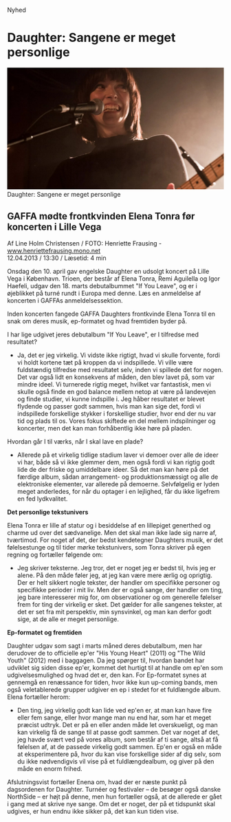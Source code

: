 Nyhed
# Daughter: Sangene er meget personlige

<img src="/Text/Resources/DaughterSangeneErMegetPersonlige-XXXXXLARGE.jpg">
Daughter: Sangene er meget personlige

## GAFFA mødte frontkvinden Elena Tonra før koncerten i Lille Vega


Af Line Holm Christensen / FOTO: Henriette Frausing - www.henriettefrausing.mono.net \
12.04.2013 / 13:30 / Læsetid: 4 min

Onsdag den 10. april gav engelske Daughter en udsolgt koncert på Lille Vega i København. Trioen, der består af Elena Tonra, Remi Aguilella og Igor Haefeli, udgav den 18. marts debutalbummet "If You Leave", og er i øjeblikket på turné rundt i Europa med denne. Læs en anmeldelse af koncerten i GAFFAs anmeldelsessektion.

Inden koncerten fangede GAFFA Daughters frontkvinde Elena Tonra til en snak om deres musik, ep-formatet og hvad fremtiden byder på.

I har lige udgivet jeres debutalbum "If You Leave", er I tilfredse med resultatet?


- Ja, det er jeg virkelig. Vi vidste ikke rigtigt, hvad vi skulle forvente, fordi vi holdt kortene tæt på kroppen da vi indspillede. Vi ville være fuldstændig tilfredse med resultatet selv, inden vi spillede det for nogen. Det var også lidt en konsekvens af måden, den blev lavet på, som var mindre ideel. Vi turnerede rigtig meget, hvilket var fantastisk, men vi skulle også finde en god balance mellem netop at være på landevejen og finde studier, vi kunne indspille i. Jeg håber resultatet er blevet flydende og passer godt sammen, hvis man kan sige det, fordi vi indspillede forskellige stykker i forskellige studier, hvor end der nu var tid og plads til os. Vores fokus skiftede en del mellem indspilninger og koncerter, men det kan man forhåbentlig ikke høre på pladen.

Hvordan går I til værks, når I skal lave en plade?

- Allerede på et virkelig tidlige stadium laver vi demoer over alle de ideer vi har, både så vi ikke glemmer dem, men også fordi vi kan rigtig godt lide de der friske og umiddelbare ideer. Så det man kan høre på det færdige album, sådan arrangement- og produktionsmæssigt og alle de elektroniske elementer, var allerede på demoerne. Selvfølgelig er lyden meget anderledes, for når du optager i en lejlighed, får du ikke ligefrem en fed lydkvalitet.

**Det personlige tekstunivers**

Elena Tonra er lille af statur og i besiddelse af en lillepiget generthed og charme ud over det sædvanelige. Men det skal man ikke lade sig narre af, tværtimod. For noget af det, der bedst kendetegner Daughters musik, er det følelsestunge og til tider mørke tekstunivers, som Tonra skriver på egen regning og fortæller følgende om:

- Jeg skriver teksterne. Jeg tror, det er noget jeg er bedst til, hvis jeg er alene. På den måde føler jeg, at jeg kan være mere ærlig og oprigtig. Der er helt sikkert nogle tekster, der handler om specifikke personer og specifikke perioder i mit liv. Men der er også sange, der handler om ting, jeg bare interesserer mig for, om observationer og om generelle følelser frem for ting der virkelig er sket. Det gælder for alle sangenes tekster, at det er set fra mit perspektiv, min synsvinkel, og man kan derfor godt sige, at de alle er meget personlige.

**Ep-formatet og fremtiden**

Daughter udgav som sagt i marts måned deres debutalbum, men har derudover de to officielle ep'er "His Young Heart" (2011) og "The Wild Youth" (2012) med i baggagen. Da jeg spørger til, hvordan bandet har udviklet sig siden disse ep'er, kommet det hurtigt til at handle om ep'en som udgivelsesmulighed og hvad det er, den kan. For Ep-formatet synes at gennemgå en renæssance for tiden, hvor ikke kun up-coming bands, men også veletablerede grupper udgiver en ep i stedet for et fuldlængde album. Elena fortæller herom:

- Den ting, jeg virkelig godt kan lide ved ep'en er, at man kan have fire eller fem sange, eller hvor mange man nu end har, som har et meget præcist udtryk. Det er på en eller anden måde let overskueligt, og man kan virkelig få de sange til at passe godt sammen. Det var noget af det, jeg havde svært ved på vores album, som består af ti sange, altså at få følelsen af, at de passede virkelig godt sammen. Ep'en er også en måde at eksperimentere på, hvor du kan vise forskellige sider af dig selv, som du ikke nødvendigvis vil vise på et fuldlængdealbum, og giver på den måde en enorm frihed.

Afslutningsvist fortæller Enena om, hvad der er næste punkt på dagsordenen for Daughter. Turnéer og festivaler – de besøger også danske NorthSide – er højt på denne, men hun fortæller også, at de allerede er gået i gang med at skrive nye sange. Om det er noget, der på et tidspunkt skal udgives, er hun endnu ikke sikker på, det kan kun tiden vise.

